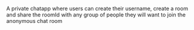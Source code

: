 
A private chatapp where users can create their  username, create a room and share the roomId with any group of people they will want to join the anonymous chat room


